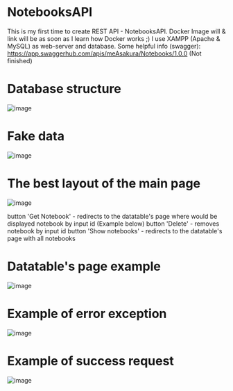 # NotebooksAPI
 This is my first time to create REST API - NotebooksAPI. Docker Image will & link will be as soon as I learn how Docker works ;)
 I use XAMPP (Apache & MySQL) as web-server and database.
 Some helpful info (swagger): https://app.swaggerhub.com/apis/meAsakura/Notebooks/1.0.0 (Not finished)
 
# Database structure
 ![image](https://user-images.githubusercontent.com/36971976/198272498-a9c2cc11-f468-4378-8f52-599a4568d180.png)

# Fake data
![image](https://user-images.githubusercontent.com/36971976/198272636-8f63b194-20c1-4556-9765-9b2cf9b4699b.png)


# The best layout of the main page
![image](https://user-images.githubusercontent.com/36971976/198281799-14e12fd2-e7c8-4df7-a6e3-0dde1e40809b.png)

button 'Get Notebook' - redirects to the datatable's page where would be displayed notebook by input id (Example below)
button 'Delete' - removes notebook by input id
button 'Show notebooks' - redirects to the datatable's page with all notebooks

# Datatable's page example
![image](https://user-images.githubusercontent.com/36971976/198282320-ef7e5767-01c2-4b15-ba86-e6fb319163a0.png)

# Example of error exception
![image](https://user-images.githubusercontent.com/36971976/199007279-b2081b57-ae5c-451f-a1e2-42e27bdc047b.png)

# Example of success request
![image](https://user-images.githubusercontent.com/36971976/199007334-4d09cb16-b7a2-4234-8572-b9a1cdddc779.png)

